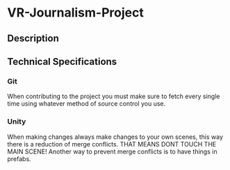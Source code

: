 # VR-Journalism-Project

## Description

## Technical Specifications

### Git

When contributing to the project you must make sure to fetch every single time using whatever method of source control you use.

### Unity

When making changes always make changes to your own scenes, this way there is a reduction of merge conflicts. THAT MEANS DONT TOUCH THE MAIN SCENE! Another way to prevent merge conflicts is to have things in prefabs.
